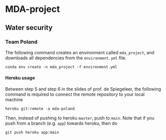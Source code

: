 # MDA-project

## Water security
### Team Poland

The following command creates an environment called `mda_project`, and downloads all dependencies from the `environment.yml` file.
```
conda env create -n mda_project -f environment.yml
```

#### Heroku usage
Between step 5 and step 6 in the slides of prof. de Spiegeleer, the following command is required to connect the remote repository to your local machine
```
heroku git:remote -a mda-poland
```
Then, instead of pushing to heroku `master`, push to `main`. Note that if you push from a branch (e.g. `app`) towards heroku, then do 
```
git push heroku app:main
```